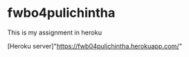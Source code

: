 # fwbo4pulichintha

This is my assignment in heroku

[Heroku server]"https://fwb04pulichintha.herokuapp.com/"